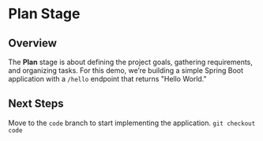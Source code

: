 # Plan Stage

## Overview
The **Plan** stage is about defining the project goals, gathering requirements, and organizing tasks. 
For this demo, we’re building a simple Spring Boot application with a `/hello` endpoint that returns "Hello World."

## Next Steps
Move to the `code` branch to start implementing the application.
```git checkout code```
